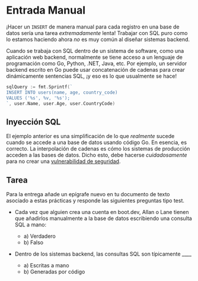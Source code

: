 # Entrada Manual

¡Hacer un `INSERT` de manera manual para cada registro en una base de datos sería una tarea *extremadamente* lenta! Trabajar con SQL puro como lo estamos haciendo ahora *no* es muy común al diseñar sistemas backend.

Cuando se trabaja con SQL dentro de un sistema de software, como una aplicación web backend, normalmente se tiene acceso a un lenguaje de programación como Go, Python, .NET, Java, etc. Por ejemplo, un servidor backend escrito en Go puede usar concatenación de cadenas para crear dinámicamente sentencias SQL, ¡y eso es lo que usualmente se hace!

```go
sqlQuery := fmt.Sprintf(`
INSERT INTO users(name, age, country_code)
VALUES ('%s', %v, '%s');
`, user.Name, user.Age, user.CountryCode)
```

## Inyección SQL

El ejemplo anterior es una simplificación de lo que *realmente* sucede cuando se accede a una base de datos usando código Go. En esencia, es correcto. La interpolación de cadenas es cómo los sistemas de producción acceden a las bases de datos. Dicho esto, debe hacerse *cuidadosamente* para no crear una [vulnerabilidad de seguridad](https://es.wikipedia.org/wiki/Inyecci%C3%B3n_SQL).


## Tarea

Para la entrega añade un epígrafe nuevo en tu documento de texto asociado a estas prácticas y responde las siguientes preguntas tipo test.

- Cada vez que alguien crea una cuenta en boot.dev, Allan o Lane tienen que añadirlos manualmente a la base de datos escribiendo una consulta SQL a mano:
  - a) Verdadero
  - b) Falso

- Dentro de los sistemas backend, las consultas SQL son típicamente ____
  - a) Escritas a mano
  - b) Generadas por código


